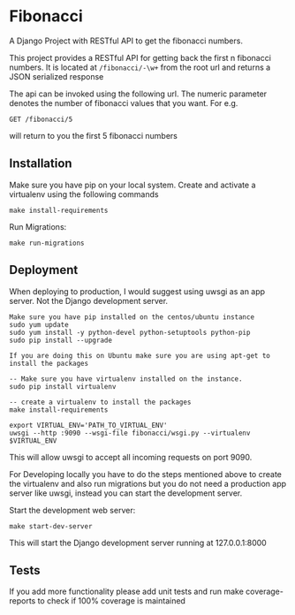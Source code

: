 # Fibonacci

A Django Project with RESTful API to get the fibonacci numbers.

This project provides a RESTful API for getting back the first n fibonacci
numbers. It is located at ``/fibonacci/-\w+`` from the root url and returns a JSON
serialized response

The api can be invoked using the following url. The numeric parameter denotes the number
of fibonacci values that you want. For e.g.

    GET /fibonacci/5

will return to you the first 5 fibonacci numbers

## Installation

Make sure you have pip on your local system. Create and activate a virtualenv 
using the following commands

    make install-requirements

Run Migrations:

    make run-migrations

## Deployment

When deploying to production, I would suggest using uwsgi as an app server. Not the Django
development server.

    Make sure you have pip installed on the centos/ubuntu instance
    sudo yum update
    sudo yum install -y python-devel python-setuptools python-pip
    sudo pip install --upgrade

    If you are doing this on Ubuntu make sure you are using apt-get to install the packages

    -- Make sure you have virtualenv installed on the instance.
    sudo pip install virtualenv

    -- create a virtualenv to install the packages
    make install-requirements

    export VIRTUAL_ENV='PATH_TO_VIRTUAL_ENV'
    uwsgi --http :9090 --wsgi-file fibonacci/wsgi.py --virtualenv $VIRTUAL_ENV


This will allow uwsgi to accept all incoming requests on port 9090.


For Developing locally you have to do the steps mentioned above to create the virtualenv and also run migrations but you  do not need a production app server like uwsgi, instead you can start the development server.

Start the development web server:

    make start-dev-server

This will start the Django development server running at 127.0.0.1:8000

## Tests

If you add more functionality please add unit tests and run make coverage-reports to check if 100% coverage is maintained

